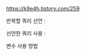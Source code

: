 https://k9e4h.tistory.com/259

반복할 쿼리 선언 : <sql id=""> 

선언한 쿼리 사용 : <include refId="">

변수 사용 방법 <property name="">
